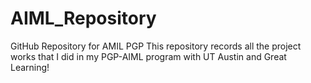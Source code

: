 # AIML_Repository
GitHub Repository for AMIL PGP
This repository records all the project works that I did in my PGP-AIML program with UT Austin and Great Learning!
